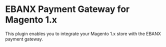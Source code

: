 # EBANX Payment Gateway for Magento 1.x

This plugin enables you to integrate your Magento 1.x store with the EBANX payment gateway.
